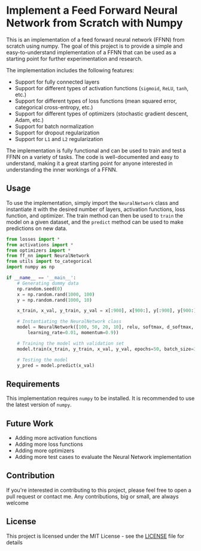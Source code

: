 # Implement a Feed Forward Neural Network from Scratch with Numpy

This is an implementation of a feed forward neural network (FFNN) from scratch using numpy. The goal of this project is to provide a simple and easy-to-understand implementation of a FFNN that can be used as a starting point for further experimentation and research.

The implementation includes the following features:

- Support for fully connected layers
- Support for different types of activation functions (`sigmoid`, `ReLU`, `tanh`, etc.)
- Support for different types of loss functions (mean squared error, categorical cross-entropy, etc.)
- Support for different types of optimizers (stochastic gradient descent, Adam, etc.)
- Support for batch normalization
- Support for dropout regularization
- Support for `L1` and `L2` regularization

The implementation is fully functional and can be used to train and test a FFNN on a variety of tasks. The code is well-documented and easy to understand, making it a great starting point for anyone interested in understanding the inner workings of a FFNN.

## Usage

To use the implementation, simply import the `NeuralNetwork` class and instantiate it with the desired number of layers, activation functions, loss function, and optimizer. The train method can then be used to `train` the model on a given dataset, and the `predict` method can be used to make predictions on new data.

```python
from losses import *
from activations import *
from optimizers import *
from ff_nn import NeuralNetwork
from utils import to_categorical
import numpy as np

if __name__ == '__main__':
    # Generating dummy data
    np.random.seed(0)
    x = np.random.rand(1000, 100)
    y = np.random.rand(1000, 10)

    x_train, x_val, y_train, y_val = x[:900], x[900:], y[:900], y[900:]

    # Instantiating the NeuralNetwork class
    model = NeuralNetwork([100, 50, 20, 10], relu, softmax, d_softmax, categorical_crossentropy, SGD(
        learning_rate=0.01, momentum=0.9))

    # Training the model with validation set
    model.train(x_train, y_train, x_val, y_val, epochs=50, batch_size=32)

    # Testing the model
    y_pred = model.predict(x_val)
```

## Requirements

This implementation requires `numpy` to be installed. It is recommended to use the latest version of `numpy`.

## Future Work

- Adding more activation functions
- Adding more loss functions
- Adding more optimizers
- Adding more test cases to evaluate the Neural Network implementation

## Contribution

If you're interested in contributing to this project, please feel free to open a pull request or contact me. Any contributions, big or small, are always welcome

## License

This project is licensed under the MIT License - see the [LICENSE](https://chat.openai.com/chat/LICENSE) file for details